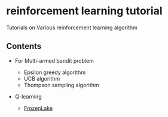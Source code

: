 # reinforcement learning tutorial
Tutorials on Various reinforcement learning algorithm

## Contents

 - For Multi-armed bandit problem
   - Epsilon greedy algorithm
   - UCB algorithm
   - Thompson sampling algorithm

 - Q-learning
   - [FrozenLake](https://gym.openai.com/envs/FrozenLake-v0/)